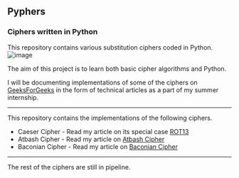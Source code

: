 ## Pyphers
### Ciphers written in Python
This repository contains various substitution ciphers coded in Python.
![image](https://raw.githubusercontent.com/palash25/pyphers/master/assets/img.jpg)


The aim of this project is to learn both basic cipher algorithms and Python.

I will be documenting implementations of some of the ciphers on [GeeksForGeeks](http://www.geeksforgeeks.org/) in the form of technical articles as a part of my summer internship.

---
This repository contains the implementations of the following ciphers.
* Caeser Cipher - Read my article on its special case [ROT13](http://www.geeksforgeeks.org/rot13-cipher/)
* Atbash Cipher - Read my article on [Atbash Cipher](http://www.geeksforgeeks.org/implementing-atbash-cipher/)
* Baconian Cipher - Read my article on [Baconian Cipher](http://www.geeksforgeeks.org/baconian-cipher/)

-----
The rest of the ciphers are still in pipeline.

